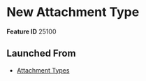 # New Attachment Type

**Feature ID** 25100

## Launched From

- [Attachment Types](Attachment%20Types.md)











































































